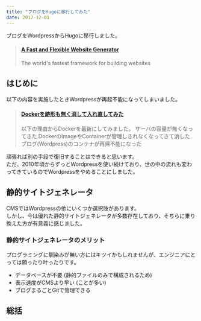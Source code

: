 ```yaml
---
title: "ブログをHugoに移行してみた"
date: 2017-12-01
---
```


ブログをWordpressからHugoに移行しました。

<!--more-->

<blockquote class="embedly-card"><h4><a href="https://gohugo.io/">A Fast and Flexible Website Generator</a></h4><p>The world's fastest framework for building websites</p></blockquote>

<!--toc-->


はじめに
--------

以下の内容を実施したときWordpressが再起不能になってしまいました。  

<blockquote class="embedly-card"><h4><a href="https://blog.mamansoft.net/docker%E3%82%92%E8%B7%A1%E5%BD%A2%E3%82%82%E7%84%A1%E3%81%8F%E6%B6%88%E3%81%97%E3%81%A6%E5%85%A5%E3%82%8C%E7%9B%B4%E3%81%97%E3%81%A6%E3%81%BF%E3%81%9F/">Dockerを跡形も無く消して入れ直してみた</a></h4><p>以下の理由からDockerを最新にしてみました。 サーバの容量が無くなってきた DockerのImageやContainerが管理しきれなくなってきて消した ブログ(Wordpress)のコンテナが再帰不能になった</p></blockquote>


頑張れば別の手段で復旧することはできると思います。  
ただ、2010年頃からずっとWordpressを使い続けており、世の中の流れも変わってきているのでWordpressをやめることにしました。


静的サイトジェネレータ
----------------------

CMSではWordpressの他にいくつか選択肢があります。  
しかし、今は優れた静的サイトジェネレータが多数存在しており、そちらに乗り換えた方が有意義に感じました。

### 静的サイトジェネレータのメリット

プログラミングに馴染みが無い方にはキツイかもしれませんが、エンジニアにとっては願ったり叶ったりです。

* データベースが不要 (静的ファイルのみで構成されるため)
* 表示速度がCMSより早い (ことが多い)
* ブログまるごとGitで管理できる


総括
----
